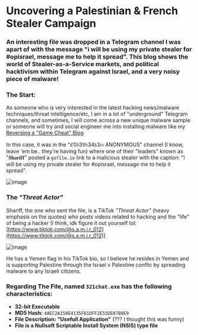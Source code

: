 # Uncovering a Palestinian & French Stealer Campaign

### An interesting file was dropped in a Telegram channel I was apart of with the message "i will be using my private stealer for #opisrael, message me to help it spread". This blog shows the world of Stealer-as-a-Service markets, and political hacktivism within Telegram against Israel, and a very noisy piece of malware!

### The Start:

As someone who is very interested in the latest hacking news/malware techniques/threat intelligence/etc, I am in a lot of "underground" Telegram channels, and sometimes, I will come across a new unique malware sample or someone will try and social engineer me into installing malware like my [Reversing a "Game Cheat" Blog](./reversinggamecheat.md)

In this case, it was in the "ℭ0𝔡3𝔅𝔯34𝔨3𝔯𝔰 ANONYMOUS" channel (I know, leave 'em be.. they're having fun) where one of their "leaders" known as "𝐒𝐡𝐚𝐫𝐢𝐟𝐟" posted a ```gofile.io``` link to a malicious stealer with the caption: "i will be using my private stealer for #opisrael, message me to help it spread".

![image](https://github.com/0xresetti/0xresetti.github.io/assets/114181159/b0e888a1-2ec7-4121-a68b-112702e348b4)

### The *"Threat Actor"*

Shariff, the one who sent the file, is a TikTok *"Threat Actor"* (heavy emphasis on the quotes) who posts videos related to hacking and the "life" of being a hacker (I think, idk figure it out yourself lol: [https://www.tiktok.com/@s.a.m.i.r_012](https://www.tiktok.com/@s.a.m.i.r_012))

![image](https://github.com/0xresetti/0xresetti.github.io/assets/114181159/b5f83306-d6fe-428e-bef8-b2aba20eb85f)

He has a Yemen flag in his TikTok bio, so I believe he resides in Yemen and is supporting Palestine through the Israel v Palestine conflic by spreading malware to any Israeli citizens.

### Regarding The File, named ```321chat.exe``` has the following characteristics:

- **32-bit Executable**
- **MD5 Hash:** ```4AEC2A150E4135F61DFF2E55DE07B9E9```
- **File Description: "Usefull Application"** (??? I thought this was funny)
- **File is a Nullsoft Scriptable Install System (NSIS) type file**

